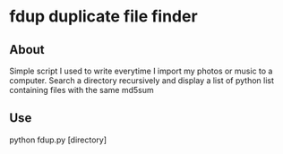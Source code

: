 fdup duplicate file finder
==========================

About
-----
Simple script I used to write everytime I import my photos or music to a computer.
Search a directory recursively and display a list of python list containing files with the same md5sum

Use
---
python fdup.py [directory]
